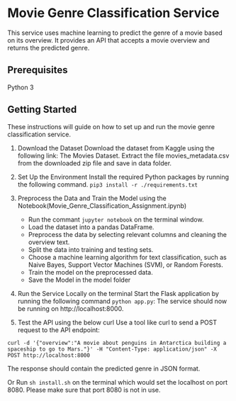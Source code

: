 # Movie Genre Classification Service

This service uses machine learning to predict the genre of a movie based on its overview. It provides an API that accepts a movie overview and returns the predicted genre.

## Prerequisites

Python 3

## Getting Started
These instructions will guide on how to set up and run the movie genre classification service.

1. Download the Dataset
Download the dataset from Kaggle using the following link: The Movies Dataset. Extract the file movies_metadata.csv from the downloaded zip file and save in data folder.

2. Set Up the Environment
Install the required Python packages by running the following command.
`pip3 install -r ./requirements.txt`

3. Preprocess the Data and Train the Model using the Notebook(Movie_Genre_Classification_Assignment.ipynb) 
    * Run the commant `jupyter notebook` on the terminal window.   
    * Load the dataset into a pandas DataFrame.
    * Preprocess the data by selecting relevant columns and cleaning the overview text.
    * Split the data into training and testing sets.
    * Choose a machine learning algorithm for text classification, such as Naive Bayes, Support Vector Machines (SVM), or Random Forests.
    * Train the model on the preprocessed data.
    * Save the Model in the model folder

4. Run the Service Locally  on the terminal
Start the Flask application by running the following command `python app.py`:
The service should now be running on http://localhost:8000.

5. Test the API using the below curl 
Use a tool like curl to send a POST request to the API endpoint:

```curl -d '{"overview":"A movie about penguins in Antarctica building a spaceship to go to Mars."}' -H "Content-Type: application/json" -X POST http://localhost:8000```

The response should contain the predicted genre in JSON format.

Or Run `sh install.sh` on the terminal which would set the localhost on port 8080. 
   Please make sure that port 8080 is not in use.